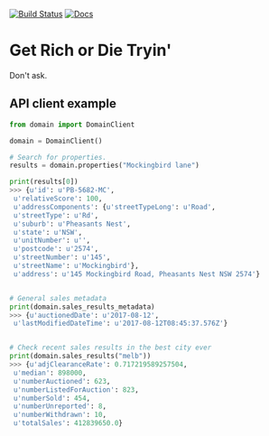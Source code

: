 [![Build Status](https://travis-ci.org/andycasey/get-rich-or-die-trying.svg?branch=master)](https://travis-ci.org/andycasey/get-rich-or-die-trying)
[![Docs](https://readthedocs.org/projects/get-rich-or-die-tryin/badge/?version=latest)](http://get-rich-or-die-tryin.readthedocs.io/en/latest/)

# Get Rich or Die Tryin'

Don't ask.

## API client example

````python
from domain import DomainClient

domain = DomainClient()

# Search for properties.
results = domain.properties("Mockingbird lane")

print(results[0])
>>> {u'id': u'PB-5682-MC',
 u'relativeScore': 100,
 u'addressComponents': {u'streetTypeLong': u'Road',
 u'streetType': u'Rd',
 u'suburb': u'Pheasants Nest',
 u'state': u'NSW',
 u'unitNumber': u'',
 u'postcode': u'2574',
 u'streetNumber': u'145',
 u'streetName': u'Mockingbird'},
 u'address': u'145 Mockingbird Road, Pheasants Nest NSW 2574'}


# General sales metadata
print(domain.sales_results_metadata)
>>> {u'auctionedDate': u'2017-08-12',
 u'lastModifiedDateTime': u'2017-08-12T08:45:37.576Z'}


# Check recent sales results in the best city ever
print(domain.sales_results("melb"))
>>> {u'adjClearanceRate': 0.717219589257504,
 u'median': 898000,
 u'numberAuctioned': 623,
 u'numberListedForAuction': 823,
 u'numberSold': 454,
 u'numberUnreported': 8,
 u'numberWithdrawn': 10,
 u'totalSales': 412839650.0}
 ````
